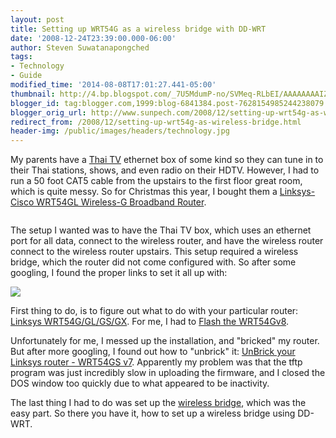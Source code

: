 ```yaml
---
layout: post
title: Setting up WRT54G as a wireless bridge with DD-WRT
date: '2008-12-24T23:39:00.000-06:00'
author: Steven Suwatanapongched
tags:
- Technology
- Guide
modified_time: '2014-08-08T17:01:27.441-05:00'
thumbnail: http://4.bp.blogspot.com/_7U5MdumP-no/SVMeq-RLbEI/AAAAAAAAIZk/b33sMkW_w9o/s600/linksys_wrt54g.jpg
blogger_id: tag:blogger.com,1999:blog-6841384.post-7628154985244238079
blogger_orig_url: http://www.sunpech.com/2008/12/setting-up-wrt54g-as-wireless-bridge.html
redirect_from: /2008/12/setting-up-wrt54g-as-wireless-bridge.html
header-img: /public/images/headers/technology.jpg
---
```


My parents have a <a href="http://www.thaitv.tv/">Thai TV</a> ethernet box of some kind so they can tune in to their Thai stations, shows, and even radio on their HDTV.  However, I had to run a 50 foot CAT5 cable from the upstairs to the first floor great room, which is quite messy.  So for Christmas this year, I bought them a <a href="http://www.amazon.com/gp/product/B000BTL0OA?ie=UTF8&amp;tag=sunpech-20&amp;linkCode=as2&amp;camp=1789&amp;creative=9325&amp;creativeASIN=B000BTL0OA">Linksys-Cisco WRT54GL Wireless-G Broadband Router</a>.

<img    border="0" id="BLOGGER_PHOTO_ID_5283600511454112834" src="http://4.bp.blogspot.com/_7U5MdumP-no/SVMeq-RLbEI/AAAAAAAAIZk/b33sMkW_w9o/s400/linksys_wrt54g.jpg" alt="" />

The setup I wanted was to have the Thai TV box, which uses an ethernet port for all data, connect to the wireless router, and have the wireless router connect to the wireless router upstairs.  This setup required a wireless bridge, which the router did not come configured with.  So after some googling, I found the proper links to set it all up with:

<img    border="0" id="BLOGGER_PHOTO_ID_5283760857843106034" src="http://1.bp.blogspot.com/_7U5MdumP-no/SVOwgXHaAPI/AAAAAAAAIZs/CVLq9lAx7To/s400/WIFIBRDG.GIF" />

First thing to do, is to figure out what to do with your particular router: <a href="http://www.dd-wrt.com/wiki/index.php/Linksys_WRT54G/GL/GS/GX">Linksys WRT54G/GL/GS/GX</a>.  For me, I had to <a href="http://www.dd-wrt.com/wiki/index.php/How_To_Flash_the_WRT54Gv8">Flash the WRT54Gv8</a>.

Unfortunately for me, I messed up the installation, and "bricked" my router.  But after more googling, I found out how to "unbrick" it: <a href="http://blog.rim3y.net/zero/?p=942">UnBrick your Linksys router - WRT54GS v7</a>.  Apparently my problem was that the tftp program was just incredibly slow in uploading the firmware, and I closed the DOS window too quickly due to what appeared to be inactivity.

The last thing I had to do was set up the <a href="http://www.dd-wrt.com/wiki/index.php/Wireless_Bridge">wireless bridge</a>, which was the easy part.  So there you have it, how to set up a wireless bridge using DD-WRT.<span style="font-weight: bold;"></span>
